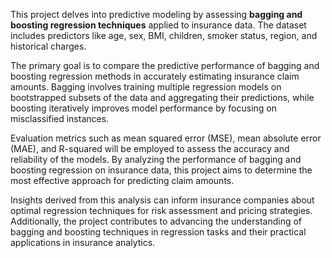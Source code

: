 This project delves into predictive modeling by assessing **bagging and boosting regression techniques** applied to insurance data. The dataset includes predictors like age, sex, BMI, children, smoker status, region, and historical charges.

The primary goal is to compare the predictive performance of bagging and boosting regression methods in accurately estimating insurance claim amounts. Bagging involves training multiple regression models on bootstrapped subsets of the data and aggregating their predictions, while boosting iteratively improves model performance by focusing on misclassified instances.

Evaluation metrics such as mean squared error (MSE), mean absolute error (MAE), and R-squared will be employed to assess the accuracy and reliability of the models. By analyzing the performance of bagging and boosting regression on insurance data, this project aims to determine the most effective approach for predicting claim amounts.

Insights derived from this analysis can inform insurance companies about optimal regression techniques for risk assessment and pricing strategies. Additionally, the project contributes to advancing the understanding of bagging and boosting techniques in regression tasks and their practical applications in insurance analytics.

